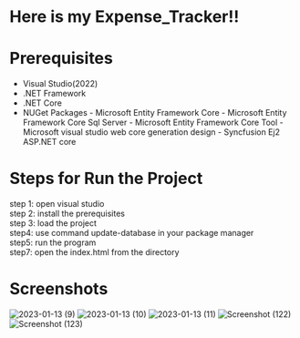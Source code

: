 # Here is my Expense_Tracker!!

# Prerequisites
- Visual Studio(2022)
- .NET Framework
- .NET Core
- NUGet Packages
      - Microsoft Entity Framework Core
      - Microsoft Entity Framework Core Sql Server
      - Microsoft Entity Framework Core Tool
      - Microsoft visual studio web core generation design
      - Syncfusion Ej2 ASP.NET core
      
# Steps for Run the Project
step 1: open visual studio <br>
step 2: install the prerequisites <br> 
step 3: load the project <br>
step4: use command update-database in your package manager <br>
step5: run the program <br>
step7: open the index.html from the directory <br>

# Screenshots

![2023-01-13 (9)](https://user-images.githubusercontent.com/83017168/212375814-5f74b9bf-ac83-45bf-be79-91289be280dc.png)
![2023-01-13 (10)](https://user-images.githubusercontent.com/83017168/212375927-e2f9cba4-38b1-4232-9c60-d86a1014499e.png)
![2023-01-13 (11)](https://user-images.githubusercontent.com/83017168/212376004-a3a38c59-2b86-4d32-b861-25e18650430b.png)
![Screenshot (122)](https://user-images.githubusercontent.com/83017168/212376029-d7f9a49e-a45e-4218-b014-044a73b43e91.png)
![Screenshot (123)](https://user-images.githubusercontent.com/83017168/212376086-a4574a62-b6a6-4949-a881-227aee33ab85.png)
